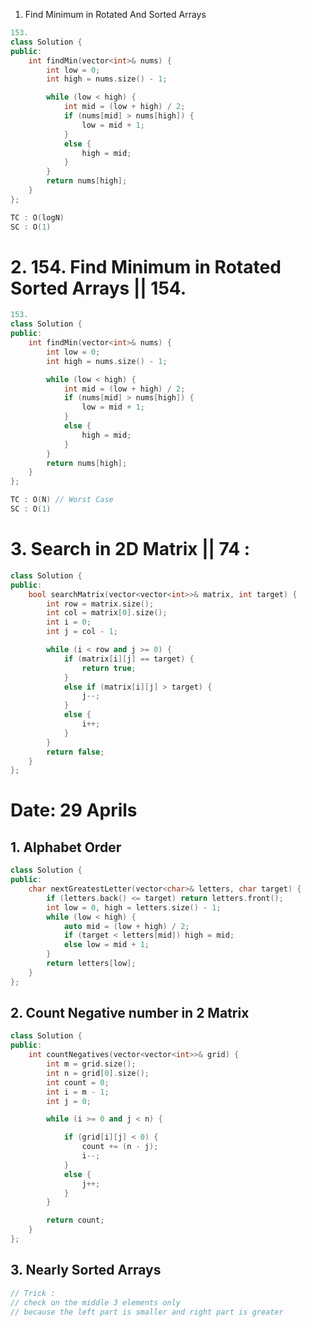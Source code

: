 1. Find Minimum in Rotated And Sorted Arrays

```cpp
153.
class Solution {
public:
	int findMin(vector<int>& nums) {
		int low = 0;
		int high = nums.size() - 1;

		while (low < high) {
			int mid = (low + high) / 2;
			if (nums[mid] > nums[high]) {
				low = mid + 1;
			}
			else {
				high = mid;
			}
		}
		return nums[high];
	}
};

TC : O(logN)
SC : O(1)
```


# 2. 154. Find Minimum in Rotated Sorted Arrays || 154.

```cpp
153.
class Solution {
public:
	int findMin(vector<int>& nums) {
		int low = 0;
		int high = nums.size() - 1;

		while (low < high) {
			int mid = (low + high) / 2;
			if (nums[mid] > nums[high]) {
				low = mid + 1;
			}
			else {
				high = mid;
			}
		}
		return nums[high];
	}
};

TC : O(N) // Worst Case
SC : O(1)
```

# 3. Search in 2D Matrix || 74 :
```cpp
class Solution {
public:
	bool searchMatrix(vector<vector<int>>& matrix, int target) {
		int row = matrix.size();
		int col = matrix[0].size();
		int i = 0;
		int j = col - 1;

		while (i < row and j >= 0) {
			if (matrix[i][j] == target) {
				return true;
			}
			else if (matrix[i][j] > target) {
				j--;
			}
			else {
				i++;
			}
		}
		return false;
	}
};
```

# Date: 29 Aprils

## 1. Alphabet Order
```cpp
class Solution {
public:
	char nextGreatestLetter(vector<char>& letters, char target) {
		if (letters.back() <= target) return letters.front();
		int low = 0, high = letters.size() - 1;
		while (low < high) {
			auto mid = (low + high) / 2;
			if (target < letters[mid]) high = mid;
			else low = mid + 1;
		}
		return letters[low];
	}
};
```


## 2. Count Negative number in 2 Matrix
```cpp
class Solution {
public:
	int countNegatives(vector<vector<int>>& grid) {
		int m = grid.size();
		int n = grid[0].size();
		int count = 0;
		int i = m - 1;
		int j = 0;

		while (i >= 0 and j < n) {

			if (grid[i][j] < 0) {
				count += (n - j);
				i--;
			}
			else {
				j++;
			}
		}

		return count;
	}
};
```

## 3. Nearly Sorted Arrays
```cpp
// Trick :
// check on the middle 3 elements only
// because the left part is smaller and right part is greater
```